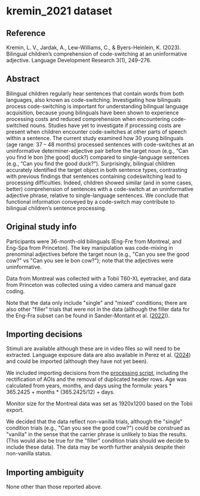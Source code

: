 # kremin_2021 dataset

## Reference
Kremin, L. V., Jardak, A., Lew-Williams, C., & Byers-Heinlein, K. (2023). Bilingual children’s comprehension of code-switching at an uninformative adjective. Language Development Research 3(1), 249–276.

## Abstract
Bilingual children regularly hear sentences that contain words from both languages, also known as code-switching. Investigating how bilinguals process code-switching is important for understanding bilingual language acquisition, because young bilinguals have been shown to experience processing costs and reduced comprehension when encountering code-switched nouns. Studies have yet to investigate if processing costs are present when children encounter code-switches at other parts of speech within a sentence. The current study examined how 30 young bilinguals (age range: 37 – 48 months) processed sentences with code-switches at an uninformative determiner-adjective pair before the target noun (e.g., “Can you find le bon [the good] duck?) compared to single-language sentences (e.g., “Can you find the good duck?”). Surprisingly, bilingual children accurately identified the target object in both sentence types, contrasting with previous findings that sentences containing codeswitching lead to processing difficulties. Indeed, children showed similar (and in some cases, better) comprehension of sentences with a code-switch at an uninformative adjective phrase, relative to single-language sentences. We conclude that functional information conveyed by a code-switch may contribute to bilingual children’s sentence processing.

## Original study info
Participants were 36-month-old bilinguals (Eng-Fre from Montreal, and Eng-Spa from Princeton).
The key manipulation was code-mixing in prenominal adjectives before the target noun (e.g., "Can you see the good cow?" vs "Can you see le bon cow?"); note that the adjectives were uninformative.

Data from Montreal was collected with a Tobii T60-XL eyetracker, and data from Princeton was collected using a video camera and manual gaze coding.

Note that the data only include "single" and "mixed" conditions; there are also other "filler" trials that were not in the data (although the filler data for the Eng-Fra subset can be found in Sander-Montant et al. ([2022](osf.io/2m345/))).

## Importing decisions
Stimuli are available although these are in video files so will need to be extracted.
Language exposure data are also available in Perez et al. ([2024](https://osf.io/mxksz/)) and could be imported (although they have not yet been).

We included importing decisions from the [processing script](https://osf.io/ug7t3/files/github/01_load.R), including the rectification of AOIs and the removal of duplicated header rows.
Age was calculated from years, months, and days using the formula: years * 365.2425 + months * (365.2425/12) + days.

Monitor size for the Montreal data was set as 1920x1200 based on the Tobii export.

We decided that the data reflect non-vanilla trials, although the "single" condition trials (e.g., "Can you see the good cow?") could be construed as "vanilla" in the sense that the carrier phrase is unlikely to bias the results.
(This would also be true for the "filler" condition trials should we decide to include these data).
The data may be worth further analysis despite their non-vanilla status.

## Importing ambiguity
None other than those reported above.
